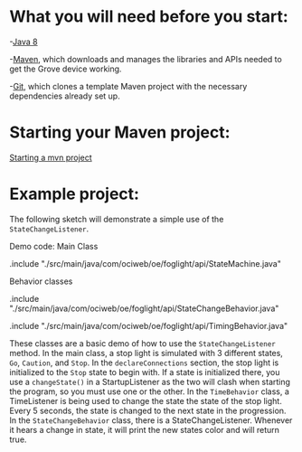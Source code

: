 # What you will need before you start:
-[Java 8](https://docs.oracle.com/javase/8/docs/technotes/guides/install/install_overview.html) 

-[Maven](https://maven.apache.org/install.html), which downloads and manages the libraries and APIs needed to get the Grove device working.

-[Git](https://git-scm.com/), which clones a template Maven project with the necessary dependencies already set up.

# Starting your Maven project: 
[Starting a mvn project](https://github.com/oci-pronghorn/FogLighter/blob/master/README.md)

# Example project:
 
The following sketch will demonstrate a simple use of the ```StateChangeListener```.
 
Demo code:
Main Class

.include "./src/main/java/com/ociweb/oe/foglight/api/StateMachine.java"

Behavior classes

.include "./src/main/java/com/ociweb/oe/foglight/api/StateChangeBehavior.java"

.include "./src/main/java/com/ociweb/oe/foglight/api/TimingBehavior.java"



These classes are a basic demo of how to use the ```StateChangeListener``` method. In the main class, a stop light is simulated with 3 different states, ```Go```, ```Caution```, and ```Stop```. In the ```declareConnections``` section, the stop light is initialized to the ```Stop``` state to begin with. If a state is initialized there, you use a ```changeState()``` in a StartupListener as the two will clash when starting the program, so you must use one or the other. In the ```TimeBehavior``` class, a TimeListener is being used to change the state the state of the stop light. Every 5 seconds, the state is changed to the next state in the progression. In the ```StateChangeBehavior``` class, there is a StateChangeListener. Whenever it hears a change in state, it will print the new states color and will return true.
